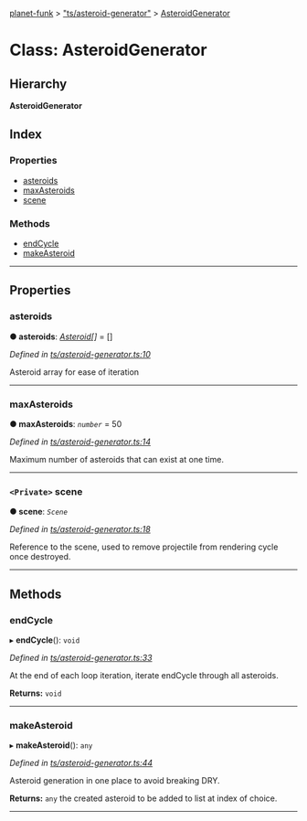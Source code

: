 [planet-funk](../README.md) > ["ts/asteroid-generator"](../modules/_ts_asteroid_generator_.md) > [AsteroidGenerator](../classes/_ts_asteroid_generator_.asteroidgenerator.md)

# Class: AsteroidGenerator

## Hierarchy

**AsteroidGenerator**

## Index

### Properties

* [asteroids](_ts_asteroid_generator_.asteroidgenerator.md#asteroids)
* [maxAsteroids](_ts_asteroid_generator_.asteroidgenerator.md#maxasteroids)
* [scene](_ts_asteroid_generator_.asteroidgenerator.md#scene)

### Methods

* [endCycle](_ts_asteroid_generator_.asteroidgenerator.md#endcycle)
* [makeAsteroid](_ts_asteroid_generator_.asteroidgenerator.md#makeasteroid)

---

## Properties

<a id="asteroids"></a>

###  asteroids

**● asteroids**: *[Asteroid](_ts_asteroid_.asteroid.md)[]* =  []

*Defined in [ts/asteroid-generator.ts:10](https://github.com/WilliamRADFunk/planet-funk/blob/ca1cee5/src/ts/asteroid-generator.ts#L10)*

Asteroid array for ease of iteration

___
<a id="maxasteroids"></a>

###  maxAsteroids

**● maxAsteroids**: *`number`* = 50

*Defined in [ts/asteroid-generator.ts:14](https://github.com/WilliamRADFunk/planet-funk/blob/ca1cee5/src/ts/asteroid-generator.ts#L14)*

Maximum number of asteroids that can exist at one time.

___
<a id="scene"></a>

### `<Private>` scene

**● scene**: *`Scene`*

*Defined in [ts/asteroid-generator.ts:18](https://github.com/WilliamRADFunk/planet-funk/blob/ca1cee5/src/ts/asteroid-generator.ts#L18)*

Reference to the scene, used to remove projectile from rendering cycle once destroyed.

___

## Methods

<a id="endcycle"></a>

###  endCycle

▸ **endCycle**(): `void`

*Defined in [ts/asteroid-generator.ts:33](https://github.com/WilliamRADFunk/planet-funk/blob/ca1cee5/src/ts/asteroid-generator.ts#L33)*

At the end of each loop iteration, iterate endCycle through all asteroids.

**Returns:** `void`

___
<a id="makeasteroid"></a>

###  makeAsteroid

▸ **makeAsteroid**(): `any`

*Defined in [ts/asteroid-generator.ts:44](https://github.com/WilliamRADFunk/planet-funk/blob/ca1cee5/src/ts/asteroid-generator.ts#L44)*

Asteroid generation in one place to avoid breaking DRY.

**Returns:** `any`
the created asteroid to be added to list at index of choice.

___

